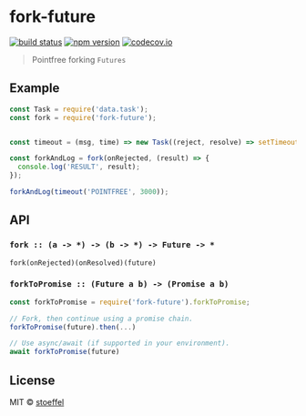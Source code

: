 fork-future
===============

[![build status](https://img.shields.io/travis/futurize/fork-future/master.svg?style=flat-square)](https://travis-ci.org/futurize/fork-future)
[![npm version](https://img.shields.io/npm/v/fork-future.svg?style=flat-square)](https://www.npmjs.com/package/fork-future)
[![codecov.io](https://codecov.io/github/futurize/fork-future/coverage.svg?branch=master)](https://codecov.io/github/futurize/fork-future?branch=master)

> Pointfree forking `Futures`


## Example

```js
const Task = require('data.task');
const fork = require('fork-future');


const timeout = (msg, time) => new Task((reject, resolve) => setTimeout(() => resolve(msg), time));

const forkAndLog = fork(onRejected, (result) => {
  console.log('RESULT', result);
});

forkAndLog(timeout('POINTFREE', 3000));
```

## API

### `fork :: (a -> *) -> (b -> *) -> Future -> *`

`fork(onRejected)(onResolved)(future)`

### `forkToPromise :: (Future a b) -> (Promise a b)`

```js
const forkToPromise = require('fork-future').forkToPromise;

// Fork, then continue using a promise chain.
forkToPromise(future).then(...)

// Use async/await (if supported in your environment).
await forkToPromise(future)
```

## License

MIT © [stoeffel](https://stoeffel.github.io)
